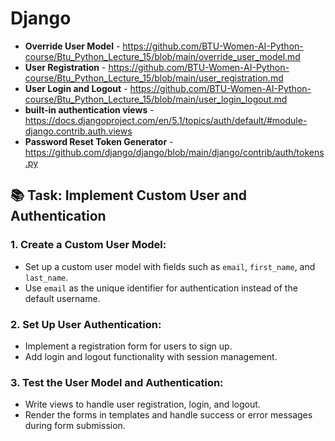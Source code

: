 # Django 

- **Override User Model** - https://github.com/BTU-Women-AI-Python-course/Btu_Python_Lecture_15/blob/main/override_user_model.md
- **User Registration** - https://github.com/BTU-Women-AI-Python-course/Btu_Python_Lecture_15/blob/main/user_registration.md
- **User Login and Logout** - https://github.com/BTU-Women-AI-Python-course/Btu_Python_Lecture_15/blob/main/user_login_logout.md
- **built-in authentication views** - https://docs.djangoproject.com/en/5.1/topics/auth/default/#module-django.contrib.auth.views
- **Password Reset Token Generator** - https://github.com/django/django/blob/main/django/contrib/auth/tokens.py

 
## 📚 Task: Implement Custom User and Authentication

### 1. Create a Custom User Model:
- Set up a custom user model with fields such as `email`, `first_name`, and `last_name`.
- Use `email` as the unique identifier for authentication instead of the default username.

### 2. Set Up User Authentication:
- Implement a registration form for users to sign up.
- Add login and logout functionality with session management.

### 3. Test the User Model and Authentication:
- Write views to handle user registration, login, and logout.
- Render the forms in templates and handle success or error messages during form submission.
